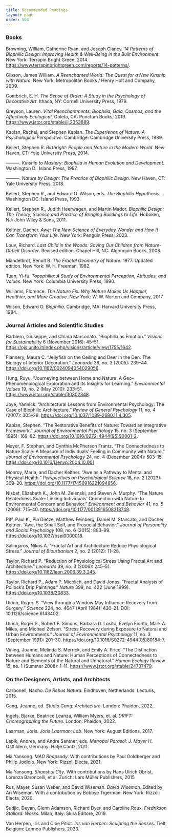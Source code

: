 ```yaml
---
title: Recommended Readings
layout: page
order: 503
---
```


### Books

Browning, William, Catherine Ryan, and Joseph Clancy. *14 Patterns of Biophilic Design:* *Improving Health & Well-Being in the Built Environment*. New York: Terrapin Bright Green, 2014. https://www.terrapinbrightgreen.com/reports/14-patterns/.

Gibson, James William. *A Reenchanted World: The Quest for a New Kinship with Nature*. New York: Metropolitan Books / Henry Holt and Company, 2009.

Gombrich, E. H. *The Sense of Order: A Study in the Psychology of Decorative Art*. Ithaca, NY: Cornell University Press, 1979.

Greyson, Lauren. *Vital Reenchantments: Biophilia, Gaia, Cosmos, and the Affectively Ecological*. Goleta, CA: Punctum Books, 2019. https://www.jstor.org/stable/jj.2353889.

Kaplan, Rachel, and Stephen Kaplan. *The Experience of Nature: A Psychological Perspective*. Cambridge: Cambridge University Press, 1989.

Kellert, Stephen R. *Birthright: People and Nature in the Modern World*. New Haven, CT: Yale University Press, 2014.

———. *Kinship to Mastery: Biophilia in Human Evolution and Development*. Washington D.: Island Press, 1997.

———. *Nature by Design: The Practice of Biophilic Design*. New Haven, CT: Yale University Press, 2018.

Kellert, Stephen R., and Edward O. Wilson, eds. *The Biophilia Hypothesis*. Washington DC: Island Press, 1993.

Kellert, Stephen R., Judith Heerwagen, and Martin Mador. *Biophilic Design: The Theory, Science and Practice of Bringing Buildings to Life*. Hoboken, NJ: John Wiley & Sons, 2011.

Keltner, Dacher. *Awe: The New Science of Everyday Wonder and How It Can Transform Your Life*. New York: Penguin Press, 2023.

Louv, Richard. *Last Child in the Woods: Saving Our Children from Nature-Deficit Disorder*. Revised edition. Chapel Hill, NC: Algonquin Books, 2008.

Mandelbrot, Benoit B. *The Fractal Geometry of Nature.* 1977. Updated edition. New York: W. H. Freeman, 1982.

Tuan, Yi-fu. *Topophilia: A Study of Environmental Perception, Attitudes, and Values*. New York: Columbia University Press, 1990.

Williams, Florence. *The Nature Fix: Why Nature Makes Us Happier, Healthier, and More Creative*. New York: W. W. Norton and Company, 2017.

Wilson, Edward O. *Biophilia*. Cambridge, MA: Harvard University Press, 1984.

### Journal Articles and Scientific Studies

Barbiero, Giuseppe, and Chiara Marconato. “Biophilia as Emotion.” *Visions for Sustainability* 6 (November 2016): 45–51. https://ojs.unito.it/index.php/visions/article/view/1755/1642.

Flannery, Maura C. “Jellyfish on the Ceiling and Deer in the Den: The Biology of Interior Decoration.” *Leonardo* 38, no. 3 (2005): 239–44. https://doi.org/10.1162/0024094054029056.

Hung, Ruyu. “Journeying between Home and Nature: A Geo-Phenomenological Exploration and Its Insights for Learning.” *Environmental Values* 19, no. 2 (May 2010): 233–51. https://www.jstor.org/stable/30302348.

Joye, Yannick. “Architectural Lessons from Environmental Psychology: The Case of Biophilic Architecture.” *Review of General Psychology* 11, no. 4 (2007): 305–28. https://doi.org/10.1037/1089-2680.11.4.305.

Kaplan, Stephen. “The Restorative Benefits of Nature: Toward an Integrative Framework.” *Journal of Environmental Psychology* 15, no. 3 (September 1995): 169–82. https://doi.org/10.1016/0272-4944(95)90001-2.

Mayer, F. Stephan, and Cynthia McPherson Frantz. “The Connectedness to Nature Scale: A Measure of Individuals’ Feeling in Community with Nature.” *Journal of Environmental Psychology* 24, no. 4 (December 2004): 503–15. https://doi.org/10.1016/j.jenvp.2004.10.001.

Monroy, Maria, and Dacher Keltner. “Awe as a Pathway to Mental and Physical Health.” *Perspectives on Psychological Science* 18, no. 2 (2023): 309–20. https://doi.org/10.1177/17456916221094856.

Nisbet, Elizabeth K., John M. Zelenski, and Steven A. Murphy. “The Nature Relatedness Scale: Linking Individuals’ Connection with Nature to Environmental Concern and Behavior.” *Environment and Behavior* 41, no. 5 (2009): 715–40. https://doi.org/10.1177/0013916508318748.

Piff, Paul K., Pia Dietze, Matthew Feinberg, Daniel M. Stancato, and Dacher Keltner. “Awe, the Small Self, and Prosocial Behavior.” *Journal of Personality and Social Psychology* 108, no. 6 (2015): 883–99. https://doi.org/10.1037/pspi0000018.

Salingaros, Nikos A. “Fractal Art and Architecture Reduce Physiological Stress.” *Journal of Biourbanism* 2, no. 2 (2012): 11–28.

Taylor, Richard P. “Reduction of Physiological Stress Using Fractal Art and Architecture.” *Leonardo* 39, no. 3 (2006): 245–51. https://doi.org/10.1162/leon.2006.39.3.245.

Taylor, Richard P., Adam P. Micolich, and David Jonas. “Fractal Analysis of Pollock’s Drip Paintings.” *Nature* 399, no. 422 (June 1999). https://doi.org/10.1038/20833.

Ulrich, Roger. S. “View through a Window May Influence Recovery from Surgery.” *Science* 224, no. 4647 (April 1984): 420–21. DOI: 10.1126/science.6143402.

Ulrich, Roger S., Robert F. Simons, Barbara D. Losito, Evelyn Fiorito, Mark A. Miles, and Michael Zelson. “Stress Recovery during Exposure to Natural and Urban Environments.” *Journal of Environmental Psychology* 11, no. 3 (September 1991): 201–30. https://doi.org/10.1016/S0272-4944(05)80184-7.

Vining, Joanne, Melinda S. Merrick, and Emily A. Price. “The Distinction between Humans and Nature: Human Perceptions of Connectedness to Nature and Elements of the Natural and Unnatural.” *Human Ecology Review* 15, no. 1 (Summer 2008): 1–11. https://www.jstor.org/stable/24707479.

### On the Designers, Artists, and Architects

Carbonell, Nacho. *De Rebus Natura*. Eindhoven, Netherlands: Lecturis, 2015.

Gang, Jeanne, ed. *Studio Gang: Architecture*. London: Phaidon, 2022.

Ingels, Bjarke, Beatrice Leanza, William Myers, et. al. *DRIFT: Choreographing the Future*. London: Phaidon, 2022.

Laarman, Joris. *Joris Laarman: Lab*. New York: August Editions, 2017.

Lepik, Andres, and Andre Santner, eds. *Metropol Parasol: J. Mayer H*. Ostfildern, Germany: Hatje Cantz, 2011.

Ma Yansong. *MAD Rhapsody*. With contributions by Paul Goldberger and Philip Jodidio. New York: Rizzoli Electa, 2021.

Ma Yansong. *Shanshui City*. With contributions by Hans Ulrich Obrist, Lorenza Baroncelli, et al. Zurich: Lars Müller Publishers, 2015

Rus, Mayer, Susan Weber, and David Wiseman. *David Wiseman*. Edited by Ari Wiseman. With a contribution by Bobbye Tigerman. New York: Rizzoli Electa, 2020.

Sudjic, Deyan, Glenn Adamson, Richard Dyer, and Caroline Roux. *Fredrikson Stallard: Works*. Milan, Italy: Skira Editore, 2019.

Van Herpen, Iris and Cloe Pitiot. *Iris van Herpen: Sculpting the Senses*. Tielt, Belgium: Lannoo Publishers, 2023.